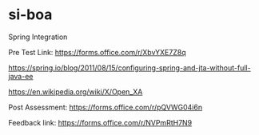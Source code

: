 # si-boa
Spring Integration

Pre Test Link:  https://forms.office.com/r/XbvYXE7Z8q

https://spring.io/blog/2011/08/15/configuring-spring-and-jta-without-full-java-ee

https://en.wikipedia.org/wiki/X/Open_XA


 

Post Assessment: https://forms.office.com/r/pQVWG04i6n

Feedback link: https://forms.office.com/r/NVPmRtH7N9
